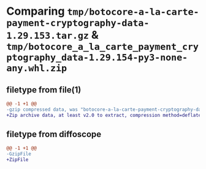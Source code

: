 # Comparing `tmp/botocore-a-la-carte-payment-cryptography-data-1.29.153.tar.gz` & `tmp/botocore_a_la_carte_payment_cryptography_data-1.29.154-py3-none-any.whl.zip`

## filetype from file(1)

```diff
@@ -1 +1 @@
-gzip compressed data, was "botocore-a-la-carte-payment-cryptography-data-1.29.153.tar", last modified: Wed Jun 14 01:25:39 2023, max compression
+Zip archive data, at least v2.0 to extract, compression method=deflate
```

## filetype from diffoscope

```diff
@@ -1 +1 @@
-GzipFile
+ZipFile
```

